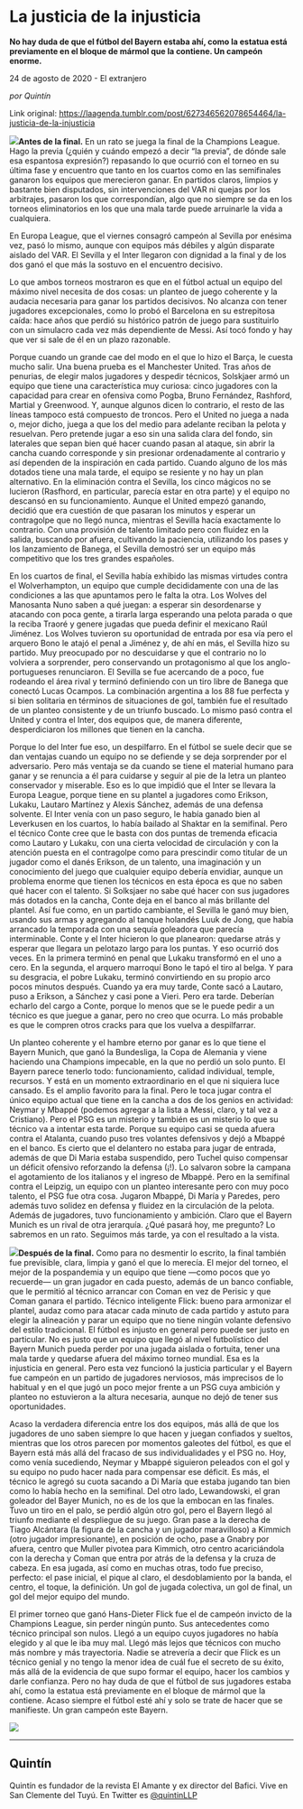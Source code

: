 # La justicia de la injusticia

**No hay duda de que el fútbol del Bayern estaba ahí, como la estatua está previamente en el bloque de mármol que la contiene. Un campeón enorme.**

24 de agosto de 2020 - El extranjero

_por Quintín_

Link original: https://laagenda.tumblr.com/post/627346562078654464/la-justicia-de-la-injusticia

![](https://64.media.tumblr.com/df647817516af4d9174f89cd516d7171/ce981c9aae382e55-a1/s500x750/cc697f50e0f809bf62ddde645c86a9217c9bcc6d.jpg)**Antes de la final.** En un rato se juega la final de la Champions League. Hago la previa (¿quién y cuándo empezó a decir “la previa”, de dónde sale esa espantosa expresión?) repasando lo que ocurrió con el torneo en su última fase y encuentro que tanto en los cuartos como en las semifinales ganaron los equipos que merecieron ganar. En partidos claros, limpios y bastante bien disputados, sin intervenciones del VAR ni quejas por los arbitrajes, pasaron los que correspondían, algo que no siempre se da en los torneos eliminatorios en los que una mala tarde puede arruinarle la vida a cualquiera. 

En Europa League, que el viernes consagró campeón al Sevilla por enésima vez, pasó lo mismo, aunque con equipos más débiles y algún disparate aislado del VAR. El Sevilla y el Inter llegaron con dignidad a la final y de los dos ganó el que más la sostuvo en el encuentro decisivo. 

Lo que ambos torneos mostraron es que en el fútbol actual un equipo del máximo nivel necesita de dos cosas: un planteo de juego coherente y la audacia necesaria para ganar los partidos decisivos. No alcanza con tener jugadores excepcionales, como lo probó el Barcelona en su estrepitosa caída: hace años que perdió su histórico patrón de juego para sustituirlo con un simulacro cada vez más dependiente de Messi. Así tocó fondo y hay que ver si sale de él en un plazo razonable.

Porque cuando un grande cae del modo en el que lo hizo el Barça, le cuesta mucho salir. Una buena prueba es el Manchester United. Tras años de penurias, de elegir malos jugadores y despedir técnicos, Solskjaer armó un equipo que tiene una característica muy curiosa: cinco jugadores con la capacidad para crear en ofensiva como Pogba, Bruno Fernández, Rashford, Martial y Greenwood. Y, aunque algunos dicen lo contrario, el resto de las líneas tampoco está compuesto de troncos. Pero el United no juega a nada o, mejor dicho, juega a que los del medio para adelante reciban la pelota y resuelvan. Pero pretende jugar a eso sin una salida clara del fondo, sin laterales que sepan bien qué hacer cuando pasan al ataque, sin abrir la cancha cuando corresponde y sin presionar ordenadamente al contrario y así dependen de la inspiración en cada partido. Cuando alguno de los más dotados tiene una mala tarde, el equipo se resiente y no hay un plan alternativo. En la eliminación contra el Sevilla, los cinco mágicos no se lucieron (Rasfhord, en particular, parecía estar en otra parte) y el equipo no descansó en su funcionamiento. Aunque el United empezó ganando, decidió que era cuestión de que pasaran los minutos y esperar un contragolpe que no llegó nunca, mientras el Sevilla hacía exactamente lo contrario. Con una provisión de talento limitado pero con fluidez en la salida, buscando por afuera, cultivando la paciencia, utilizando los pases y los lanzamiento de Banega, el Sevilla demostró ser un equipo más competitivo que los tres grandes españoles.

En los cuartos de final, el Sevilla había exhibido las mismas virtudes contra el Wolverhampton, un equipo que cumple decididamente con una de las condiciones a las que apuntamos pero le falta la otra. Los Wolves del Manosanta Nuno saben a qué juegan: a esperar sin desordenarse y atacando con poca gente, a tirarla larga esperando una pelota parada o que la reciba Traoré y genere jugadas que pueda definir el mexicano Raúl Jiménez. Los Wolves tuvieron su oportunidad de entrada por esa vía pero el arquero Bono le atajó el penal a Jiménez y, de ahí en más, el Sevilla hizo su partido. Muy preocupado por no descuidarse y que el contrario no lo volviera a sorprender, pero conservando un protagonismo al que los anglo-portugueses renunciaron. El Sevilla se fue acercando de a poco, fue rodeando el área rival y terminó definiendo con un tiro libre de Banega que conectó Lucas Ocampos. La combinación argentina a los 88 fue perfecta y si bien solitaria en términos de situaciones de gol, también fue el resultado de un planteo consistente y de un triunfo buscado. Lo mismo pasó contra el United y contra el Inter, dos equipos que, de manera diferente, desperdiciaron los millones que tienen en la cancha.




Porque lo del Inter fue eso, un despilfarro. En el fútbol se suele decir que se dan ventajas cuando un equipo no se defiende y se deja sorprender por el adversario. Pero más ventaja se da cuando se tiene el material humano para ganar y se renuncia a él para cuidarse y seguir al pie de la letra un planteo conservador y miserable. Eso es lo que impidió que el Inter se llevara la Europa League, porque tiene en su plantel a jugadores como Erikson, Lukaku, Lautaro Martínez y Alexis Sánchez, además de una defensa solvente. El Inter venía con un paso seguro, le había ganado bien al Leverkusen en los cuartos, lo había bailado al Shaktar en la semifinal. Pero el técnico Conte cree que le basta con dos puntas de tremenda eficacia como Lautaro y Lukaku, con una cierta velocidad de circulación y con la atención puesta en el contragolpe como para prescindir como titular de un jugador como el danés Erikson, de un talento, una imaginación y un conocimiento del juego que cualquier equipo debería envidiar, aunque un problema enorme que tienen los técnicos en esta época es que no saben qué hacer con el talento. Si Solksjaer no sabe qué hacer con sus jugadores más dotados en la cancha, Conte deja en el banco al más brillante del plantel. Así fue como, en un partido cambiante, el Sevilla le ganó muy bien, usando sus armas y agregando al tanque holandés Luuk de Jong, que había arrancado la temporada con una sequía goleadora que parecía interminable. Conte y el Inter hicieron lo que planearon: quedarse atrás y esperar que llegara un pelotazo largo para los puntas. Y eso ocurrió dos veces. En la primera terminó en penal que Lukaku transformó en el uno a cero. En la segunda, el arquero marroquí Bono le tapó el tiro al belga. Y para su desgracia, el pobre Lukaku, terminó convirtiendo en su propio arco pocos minutos después. Cuando ya era muy tarde, Conte sacó a Lautaro, puso a Erikson, a Sánchez y casi pone a Vieri. Pero era tarde. Deberían echarlo del cargo a Conte, porque lo menos que se le puede pedir a un técnico es que juegue a ganar, pero no creo que ocurra. Lo más probable es que le compren otros cracks para que los vuelva a despilfarrar. 

Un planteo coherente y el hambre eterno por ganar es lo que tiene el Bayern Munich, que ganó la Bundesliga, la Copa de Alemania y viene haciendo una Champions impecable, en la que no perdió un solo punto. El Bayern parece tenerlo todo: funcionamiento, calidad individual, temple, recursos. Y está en un momento extraordinario en el que ni siquiera luce cansado. Es el amplio favorito para la final. Pero le toca jugar contra el único equipo actual que tiene en la cancha a dos de los genios en actividad: Neymar y Mbappé (podemos agregar a la lista a Messi, claro, y tal vez a Cristiano). Pero el PSG es un misterio y también es un misterio lo que su técnico va a intentar esta tarde. Porque su equipo casi se queda afuera contra el Atalanta, cuando puso tres volantes defensivos y dejó a Mbappé en el banco. Es cierto que el delantero no estaba para jugar de entrada, además de que Di Maria estaba suspendido, pero Tuchel quiso compensar un déficit ofensivo reforzando la defensa (¡!). Lo salvaron sobre la campana el agotamiento de los italianos y el ingreso de Mbappé. Pero en la semifinal contra el Leipzig, un equipo con un planteo interesante pero con muy poco talento, el PSG fue otra cosa. Jugaron Mbappé, Di María y Paredes, pero además tuvo solidez en defensa y fluidez en la circulación de la pelota. Además de jugadores, tuvo funcionamiento y ambición. Claro que el Bayern Munich es un rival de otra jerarquía. ¿Qué pasará hoy, me pregunto? Lo sabremos en un rato. Seguimos más tarde, ya con el resultado a la vista.

![](https://64.media.tumblr.com/f287f6e1e06c87fe5dee620dbaa1ec39/ce981c9aae382e55-01/s500x750/319e82e30c5932270611670deb5cf0eec7b72c47.jpg)**Después de la final.** Como para no desmentir lo escrito, la final también fue previsible, clara, limpia y ganó el que lo merecía. El mejor del torneo, el mejor de la pospandemia y un equipo que tiene —como pocos que yo recuerde— un gran jugador en cada puesto, además de un banco confiable, que le permitió al técnico arrancar con Coman en vez de Perisic y que Coman ganara el partido. Técnico inteligente Flick: bueno para armonizar el plantel, audaz como para atacar cada minuto de cada partido y astuto para elegir la alineación y parar un equipo que no tiene ningún volante defensivo del estilo tradicional. El fútbol es injusto en general pero puede ser justo en particular. No es justo que un equipo que llegó al nivel futbolístico del Bayern Munich pueda perder por una jugada aislada o fortuita, tener una mala tarde y quedarse afuera del máximo torneo mundial. Esa es la injusticia en general. Pero esta vez funcionó la justicia particular y el Bayern fue campeón en un partido de jugadores nerviosos, más imprecisos de lo habitual y en el que jugó un poco mejor frente a un PSG cuya ambición y planteo no estuvieron a la altura necesaria, aunque no dejó de tener sus oportunidades. 

Acaso la verdadera diferencia entre los dos equipos, más allá de que los jugadores de uno saben siempre lo que hacen y juegan confiados y sueltos, mientras que los otros parecen por momentos galeotes del fútbol, es que el Bayern está más allá del fracaso de sus individualidades y el PSG no. Hoy, como venía sucediendo, Neymar y Mbappé siguieron peleados con el gol y su equipo no pudo hacer nada para compensar ese déficit. Es más, el técnico le agregó su cuota sacando a Di María que estaba jugando tan bien como lo había hecho en la semifinal. Del otro lado, Lewandowski, el gran goleador del Bayer Munich, no es de los que la embocan en las finales. Tuvo un tiro en el palo, se perdió algún otro gol, pero el Bayern llegó al triunfo mediante el despliegue de su juego. Gran pase a la derecha de Tiago Alcántara (la figura de la cancha y un jugador maravilloso) a Kimmich (otro jugador impresionante), en posición de ocho, pase a Gnabry por afuera, centro que Muller pivotea para Kimmich, otro centro acariciándola con la derecha y Coman que entra por atrás de la defensa y la cruza de cabeza. En esa jugada, así como en muchas otras, todo fue preciso, perfecto: el pase inicial, el pique al claro, el desdoblamiento por la banda, el centro, el toque, la definición. Un gol de jugada colectiva, un gol de final, un gol del mejor equipo del mundo.

El primer torneo que ganó Hans-Dieter Flick fue el de campeón invicto de la Champions League, sin perder ningún punto. Sus antecedentes como técnico principal son nulos. Llegó a un equipo cuyos jugadores no había elegido y al que le iba muy mal. Llegó más lejos que técnicos con mucho más nombre y más trayectoria. Nadie se atrevería a decir que Flick es un técnico genial y no tengo la menor idea de cuál fue el secreto de su éxito, más allá de la evidencia de que supo formar el equipo, hacer los cambios y darle confianza. Pero no hay duda de que el fútbol de sus jugadores estaba ahí, como la estatua está previamente en el bloque de mármol que la contiene. Acaso siempre el fútbol esté ahí y solo se trate de hacer que se manifieste. Un gran campeón este Bayern. 

![](https://64.media.tumblr.com/b9f2944adbcab8cfb240a74ab95f5568/ce981c9aae382e55-c6/s500x750/fdce1f2b464a6920a00b14fac2c1dec21059a08d.jpg)

---

Quintín
-------

 Quintín es fundador de la revista El Amante y ex director del Bafici. Vive en San Clemente del Tuyú. En Twitter es [@quintinLLP](https://twitter.com/quintinLLP) 


